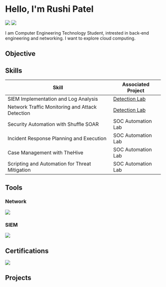 # Hello, I'm Rushi Patel
<a href="https://www.credly.com/badges/507cb797-c90f-42d7-b59d-c1da20125ce3"><img src="https://img.shields.io/badge/CCNA-Certified-blueviolet?style=for-the-badge&logo=cisco"/></a>
<a href="https://www.linkedin.com/in/rushipa/"><img src="https://img.shields.io/badge/-LinkedIn-0072b1?&style=for-the-badge&logo=linkedin&logoColor=white" /></a>

I am Computer Engineering Technology Student, intrested in back-end engineering and networking. I want to explore cloud computing.    


## Objective



## Skills


| Skill                                         | Associated Project         |
|-----------------------------------------------|----------------------------|
| SIEM Implementation and Log Analysis          | <a href="https://google.com">Detection Lab</a>|
| Network Traffic Monitoring and Attack Detection | <a href="https://google.com">Detection Lab</a>|
| Security Automation with Shuffle SOAR         | SOC Automation Lab|
| Incident Response Planning and Execution      | SOC Automation Lab|
| Case Management with TheHive                  | SOC Automation Lab|
| Scripting and Automation for Threat Mitigation | SOC Automation Lab|

## Tools


### Network
<div>
    <img src="https://img.shields.io/badge/-Wireshark-1679A7?&style=for-the-badge&logo=Wireshark&logoColor=white" />
</div>

### SIEM
<div>
    <img src="https://img.shields.io/badge/-Splunk-000000?&style=for-the-badge&logo=Splunk&logoColor=white" />
</div>

## Certifications
<div>
<a href="https://www.credly.com/badges/507cb797-c90f-42d7-b59d-c1da20125ce3"><img src="https://img.shields.io/badge/CCNA-Certified-blueviolet?style=for-the-badge&logo=cisco"/></a>
</div>

## Projects

